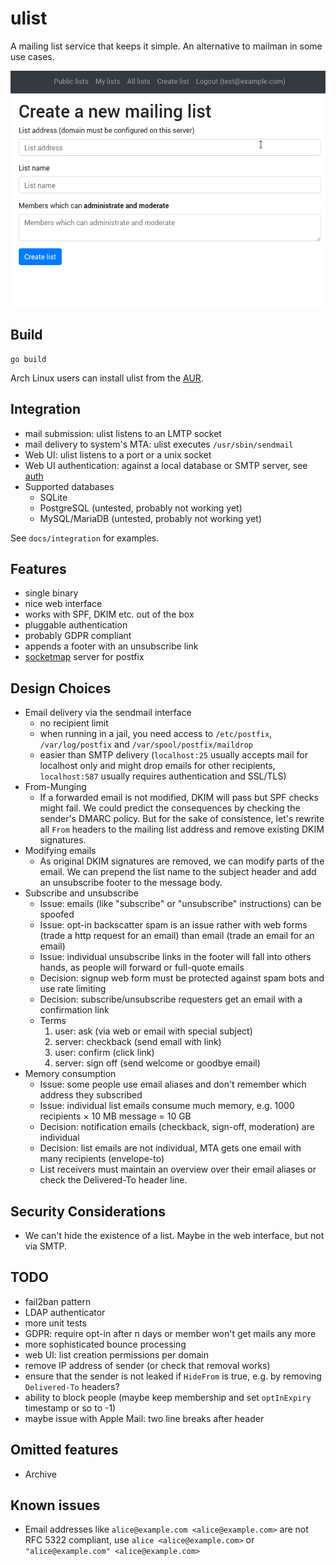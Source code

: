 # ulist

A mailing list service that keeps it simple. An alternative to mailman in some use cases.

<p align="center">
	<img src="/docs/screencast-1.apng?raw=true" width="720">
</p>

## Build

```
go build
```

Arch Linux users can install ulist from the [AUR](https://aur.archlinux.org/packages/ulist/).

## Integration

* mail submission: ulist listens to an LMTP socket
* mail delivery to system's MTA: ulist executes `/usr/sbin/sendmail`
* Web UI: ulist listens to a port or a unix socket
* Web UI authentication: against a local database or SMTP server, see [auth](https://github.com/wansing/auth)
* Supported databases
  * SQLite
  * PostgreSQL (untested, probably not working yet)
  * MySQL/MariaDB (untested, probably not working yet)

See `docs/integration` for examples.

## Features

* single binary
* nice web interface
* works with SPF, DKIM etc. out of the box
* pluggable authentication
* probably GDPR compliant
* appends a footer with an unsubscribe link
* [socketmap](http://www.postfix.org/socketmap_table.5.html) server for postfix

## Design Choices

* Email delivery via the sendmail interface
  * no recipient limit
  * when running in a jail, you need access to `/etc/postfix`, `/var/log/postfix` and `/var/spool/postfix/maildrop`
  * easier than SMTP delivery (`localhost:25` usually accepts mail for localhost only and might drop emails for other recipients, `localhost:587` usually requires authentication and SSL/TLS)
* From-Munging
  * If a forwarded email is not modified, DKIM will pass but SPF checks might fail. We could predict the consequences by checking the sender's DMARC policy. But for the sake of consistence, let's rewrite all `From` headers to the mailing list address and remove existing DKIM signatures.
* Modifying emails
  * As original DKIM signatures are removed, we can modify parts of the email. We can prepend the list name to the subject header and add an unsubscribe footer to the message body.
* Subscribe and unsubscribe
  * Issue: emails (like "subscribe" or "unsubscribe" instructions) can be spoofed
  * Issue: opt-in backscatter spam is an issue rather with web forms (trade a http request for an email) than email (trade an email for an email)
  * Issue: individual unsubscribe links in the footer will fall into others hands, as people will forward or full-quote emails
  * Decision: signup web form must be protected against spam bots and use rate limiting
  * Decision: subscribe/unsubscribe requesters get an email with a confirmation link
  * Terms
    1. user: ask (via web or email with special subject)
    2. server: checkback (send email with link)
    3. user: confirm (click link)
    4. server: sign off (send welcome or goodbye email)
* Memory consumption
  * Issue: some people use email aliases and don't remember which address they subscribed
  * Issue: individual list emails consume much memory, e.g. 1000 recipients × 10 MB message = 10 GB
  * Decision: notification emails (checkback, sign-off, moderation) are individual
  * Decision: list emails are not individual, MTA gets one email with many recipients (envelope-to)
  * List receivers must maintain an overview over their email aliases or check the Delivered-To header line.

## Security Considerations

* We can't hide the existence of a list. Maybe in the web interface, but not via SMTP.

## TODO

* fail2ban pattern
* LDAP authenticator
* more unit tests
* GDPR: require opt-in after n days or member won't get mails any more
* more sophisticated bounce processing
* web UI: list creation permissions per domain
* remove IP address of sender (or check that removal works)
* ensure that the sender is not leaked if `HideFrom` is true, e.g. by removing `Delivered-To` headers?
* ability to block people (maybe keep membership and set `optInExpiry` timestamp or so to -1)
* maybe issue with Apple Mail: two line breaks after header

## Omitted features

* Archive

## Known issues

* Email addresses like `alice@example.com <alice@example.com>` are not RFC 5322 compliant, use `alice <alice@example.com>` or `"alice@example.com" <alice@example.com>`
